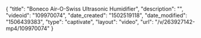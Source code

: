 {
    "title": "Boneco Air-O-Swiss Ultrasonic Humidifier",
    "description": "",
    "videoid": "109970074",
    "date_created": "1502519118",
    "date_modified": "1506439383",
    "type": "captivate",
    "layout": "video",
    "url": "\/v\/263927142-mp4\/109970074"
}